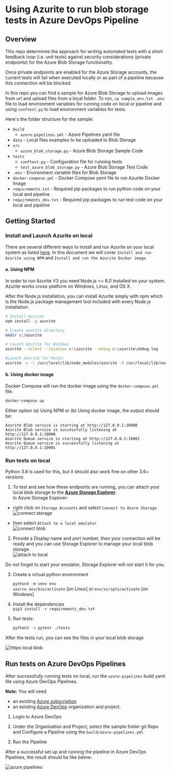 # Using Azurite to run blob storage tests in Azure DevOps Pipeline

## Overview

This repo determines the approach for writing automated tests with a short feedback loop (i.e. unit tests) against security considerations (private endpoints) for the Azure Blob Storage functionality.

Once private endpoints are enabled for the Azure Storage accounts, the current tests will fail when executed locally or as part of a pipeline because this connection will be blocked.

In this repo you can find a sample for Azure Blob Storage to upload images from url and upload files from a local folder. To run, `cp sample_env.txt .env` file to load environment variables for running code on local or pipeline and using `conftest.py` to load environment variables for tests.

Here's the folder structure for the sample:

- `build`
  - `azure-pipelines.yml` - Azure Pipelines yaml file
- `data` - Local files examples to be uploaded to Blob Storage
- `src`
  - `azure_blob_storage.py` - Azure Blob Storage Sample Code
- `tests`
  - `conftest.py` - Configuration file for running tests
  - `test_azure_blob_storage.py` - Azure Blob Storage Test Code
- `.env` - Environment variable files for Blob Storage
- `docker-compose.yml` - Docker Compose yaml file to run Azurite Docker Image
- `requirements.txt` - Required pip packages to run python code on your local and pipeline
- `requirements_dev.txt` - Required pip packages to run test code on your local and pipeline

## Getting Started
### Install and Launch Azurite on local
There are several different ways to install and run Azurite on your local system as listed [here](https://docs.microsoft.com/en-us/azure/storage/common/storage-use-azurite#install-and-run-azurite-by-using-npm). In this document we will cover `Install and run Azurite using NPM` and `Install and run the Azurite Docker image`.
#### a. Using NPM
In order to run Azurite V3 you need Node.js >= 8.0 installed on your system. Azurite works cross-platform on Windows, Linux, and OS X.

After the Node.js installation, you can install Azurite simply with npm which is the Node.js package management tool included with every Node.js installation.

```bash
# Install Azurite
npm install -g azurite

# Create azurite directory
mkdir c:/azurite

# Launch Azurite for Windows
azurite --silent --location c:\azurite --debug c:\azurite\debug.log

#Launch Azurite for MacOs:
azurite -s -l /usr/local/lib/node_modules/azurite -d /usr/local/lib/node_modules/azurite/debug.log
```

#### b. Using docker image
Docker Compose will run the docker image using the `docker-compose.yml` file.

```bash
docker-compose up 
```

Either option (a) Using NPM  or (b) Using docker image, the output should be:
```shell
Azurite Blob service is starting at http://127.0.0.1:10000
Azurite Blob service is successfully listening at http://127.0.0.1:10000
Azurite Queue service is starting at http://127.0.0.1:10001
Azurite Queue service is successfully listening at http://127.0.0.1:10001
```

### Run tests on local

Python 3.8 is used for this, but it should also work fine on other 3.6+ versions.

1. To test and see how these endpoints are running, you can attach your local blob storage to the [**Azure Storage Explorer**](https://azure.microsoft.com/en-us/features/storage-explorer/).  
In Azure Storage Explorer:  

- right click on `Storage Accounts` and select `Connect to Azure Storage`
![connect storage](assets/storage_account.png)  

- then select `Attach to a local emulator`  
![connect blob](assets/blob_storage_connection.png)

2. Provide a Display name and port number, then your connection will be ready and you can use Storage Explorer to manage your local blob storage.  
![attach to local](assets/blob_storage_connection_attach.png)

Do not forget to start your emulator, Storage Explorer will not start it for you.

3. Create a virtual python environment 

   `python3 -m venv env`  
   `source env/bin/activate` [on Linux] or `env/scripts/activate` [on Windows]  

4. Install the dependencies  
  `pip3 install -r requirements_dev.txt`
    
5. Run tests:

   ```bash
   python3 -m pytest ./tests
   ```

After the tests run, you can see the files in your local blob storage

![https local blob](assets/http_local_blob_storage.png)

## Run tests on Azure DevOps Pipelines

After successfully running tests on local, run the `azure-pipelines` build yaml file using Azure DevOps Pipelines.

**Note:** You will need
* an existing [Azure subscription](https://azure.microsoft.com/en-us/free/)
* an existing [Azure DevOps](https://azure.microsoft.com/en-us/services/devops/) organization and project.

1. Login to Azure DevOps

2. Under the Organisation and Project, select the sample folder git Repo and Configure a Pipeline using the `build/azure-pipelines.yml` 

3. Run the Pipeline 

After a successful set up and running the pipeline in Azure DevOps Pipelines, the result should be like below:

![azure pipelines](assets/azure_pipeline.png)
